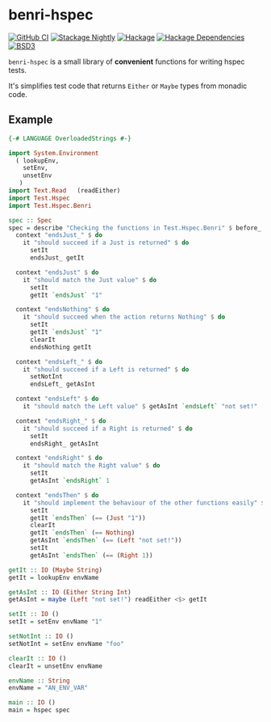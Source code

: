 # benri-hspec

[![GitHub CI](https://github.com/adetokunbo/benri-hspec/actions/workflows/ci.yml/badge.svg)](https://github.com/adetokunbo/benri-hspec/actions)
[![Stackage Nightly](http://stackage.org/package/benri-hspec/badge/nightly)](http://stackage.org/nightly/package/benri-hspec)
[![Hackage][hackage-badge]][hackage]
[![Hackage Dependencies][hackage-deps-badge]][hackage-deps]
[![BSD3](https://img.shields.io/badge/license-BSD3-green.svg?dummy)](https://github.com/adetokunbo/benri-hspec/blob/master/LICENSE)

`benri-hspec` is a small library of __convenient__ functions for writing hspec tests.

It's simplifies test code that returns `Either` or `Maybe` types from monadic code.

## Example

```haskell
{-# LANGUAGE OverloadedStrings #-}

import System.Environment
  ( lookupEnv,
    setEnv,
    unsetEnv
   )
import Text.Read   (readEither)
import Test.Hspec
import Test.Hspec.Benri

spec :: Spec
spec = describe "Checking the functions in Test.Hspec.Benri" $ before_ clearIt $ do
  context "endsJust_" $ do
    it "should succeed if a Just is returned" $ do
      setIt
      endsJust_ getIt

  context "endsJust" $ do
    it "should match the Just value" $ do
      setIt
      getIt `endsJust` "1"

  context "endsNothing" $ do
    it "should succeed when the action returns Nothing" $ do
      setIt
      getIt `endsJust` "1"
      clearIt
      endsNothing getIt

  context "endsLeft_" $ do
    it "should succeed if a Left is returned" $ do
      setNotInt
      endsLeft_ getAsInt

  context "endsLeft" $ do
    it "should match the Left value" $ getAsInt `endsLeft` "not set!"

  context "endsRight_" $ do
    it "should succeed if a Right is returned" $ do
      setIt
      endsRight_ getAsInt

  context "endsRight" $ do
    it "should match the Right value" $ do
      setIt
      getAsInt `endsRight` 1

  context "endsThen" $ do
    it "should implement the behaviour of the other functions easily" $ do
      setIt
      getIt `endsThen` (== (Just "1"))
      clearIt
      getIt `endsThen` (== Nothing)
      getAsInt `endsThen` (== (Left "not set!"))
      setIt
      getAsInt `endsThen` (== (Right 1))

getIt :: IO (Maybe String)
getIt = lookupEnv envName

getAsInt :: IO (Either String Int)
getAsInt = maybe (Left "not set!") readEither <$> getIt

setIt :: IO ()
setIt = setEnv envName "1"

setNotInt :: IO ()
setNotInt = setEnv envName "foo"

clearIt :: IO ()
clearIt = unsetEnv envName

envName :: String
envName = "AN_ENV_VAR"

main :: IO ()
main = hspec spec

```

[hackage-deps-badge]: <https://img.shields.io/hackage-deps/v/benri-hspec.svg>
[hackage-deps]:       <http://packdeps.haskellers.com/feed?needle=benri-hspec>
[hackage-badge]:      <https://img.shields.io/hackage/v/benri-hspec.svg>
[hackage]:            <https://hackage.haskell.org/package/benri-hspec>
